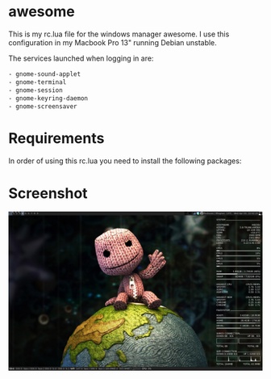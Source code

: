 awesome
=======

This is my rc.lua file for the windows manager awesome. I use this
configuration in my Macbook Pro 13" running Debian unstable.

The services launched when logging in are:

    - gnome-sound-applet
    - gnome-terminal
    - gnome-session
    - gnome-keyring-daemon
    - gnome-screensaver

Requirements
============

In order of using this rc.lua you need to install the following packages:


Screenshot
==========

![Alt text](screenshots/Awesome_lua.png?raw=true)
